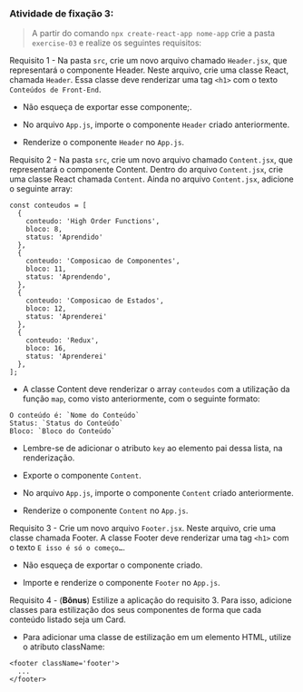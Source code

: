 ###  Atividade de fixação 3:
> A partir do comando `npx create-react-app nome-app` crie a pasta `exercise-03` e realize os seguintes requisitos:

Requisito 1 - Na pasta `src`, crie um novo arquivo chamado `Header.jsx`, que representará o componente Header. Neste arquivo, crie uma classe React, chamada `Header`. Essa classe deve renderizar uma tag `<h1>` com o texto `Conteúdos de Front-End`. 

* Não esqueça de exportar esse componente;.

* No arquivo `App.js`, importe o componente `Header` criado anteriormente.

* Renderize o componente `Header` no `App.js`.


Requisito 2 - Na pasta `src`, crie um novo arquivo chamado `Content.jsx`, que representará o componente Content. Dentro do arquivo `Content.jsx`, crie uma classe React chamada `Content`. Ainda no arquivo `Content.jsx`, adicione o seguinte array:

```
const conteudos = [
  {
    conteudo: 'High Order Functions',
    bloco: 8,
    status: 'Aprendido'
  },
  {
    conteudo: 'Composicao de Componentes',
    bloco: 11,
    status: 'Aprendendo',
  },
  {
    conteudo: 'Composicao de Estados',
    bloco: 12,
    status: 'Aprenderei'
  },
  {
    conteudo: 'Redux',
    bloco: 16,
    status: 'Aprenderei'
  },
];
```

* A classe Content deve renderizar o array `conteudos` com a utilização da função `map`, como visto anteriormente, com o seguinte formato:

```
O conteúdo é: `Nome do Conteúdo`
Status: `Status do Conteúdo`
Bloco: `Bloco do Conteúdo`
```

* Lembre-se de adicionar o atributo `key` ao elemento pai dessa lista, na renderização.

* Exporte o componente `Content`.

* No arquivo `App.js`, importe o componente `Content` criado anteriormente.

* Renderize o componente `Content` no `App.js`.


Requisito 3 - Crie um novo arquivo `Footer.jsx`. Neste arquivo, crie uma classe chamada Footer. A classe Footer deve renderizar uma tag `<h1>` com o texto `E isso é só o começo…`. 

* Não esqueça de exportar o componente criado.

* Importe e renderize o componente `Footer` no `App.js`.


Requisito 4 - (**Bônus**) Estilize a aplicação do requisito 3. Para isso, adicione classes para estilização dos seus componentes de forma que cada conteúdo listado seja um Card.

* Para adicionar uma classe de estilização em um elemento HTML, utilize o atributo className:

```
<footer className='footer'>
  ...
</footer>
```




